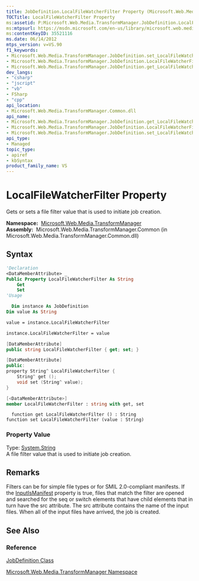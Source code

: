 ```yaml
---
title: JobDefinition.LocalFileWatcherFilter Property (Microsoft.Web.Media.TransformManager)
TOCTitle: LocalFileWatcherFilter Property
ms:assetid: P:Microsoft.Web.Media.TransformManager.JobDefinition.LocalFileWatcherFilter
ms:mtpsurl: https://msdn.microsoft.com/en-us/library/microsoft.web.media.transformmanager.jobdefinition.localfilewatcherfilter(v=VS.90)
ms:contentKeyID: 35521116
ms.date: 06/14/2012
mtps_version: v=VS.90
f1_keywords:
- Microsoft.Web.Media.TransformManager.JobDefinition.set_LocalFileWatcherFilter
- Microsoft.Web.Media.TransformManager.JobDefinition.LocalFileWatcherFilter
- Microsoft.Web.Media.TransformManager.JobDefinition.get_LocalFileWatcherFilter
dev_langs:
- "csharp"
- "jscript"
- "vb"
- FSharp
- "cpp"
api_location:
- Microsoft.Web.Media.TransformManager.Common.dll
api_name:
- Microsoft.Web.Media.TransformManager.JobDefinition.get_LocalFileWatcherFilter
- Microsoft.Web.Media.TransformManager.JobDefinition.LocalFileWatcherFilter
- Microsoft.Web.Media.TransformManager.JobDefinition.set_LocalFileWatcherFilter
api_type:
- Managed
topic_type:
- apiref
- kbSyntax
product_family_name: VS
---
```


# LocalFileWatcherFilter Property

Gets or sets a file filter value that is used to initiate job creation.

**Namespace:**  [Microsoft.Web.Media.TransformManager](microsoft-web-media-transformmanager-namespace.md)  
**Assembly:**  Microsoft.Web.Media.TransformManager.Common (in Microsoft.Web.Media.TransformManager.Common.dll)

## Syntax

```vb
'Declaration
<DataMemberAttribute> _
Public Property LocalFileWatcherFilter As String
    Get
    Set
'Usage

  Dim instance As JobDefinition
Dim value As String

value = instance.LocalFileWatcherFilter

instance.LocalFileWatcherFilter = value
```

```csharp
[DataMemberAttribute]
public string LocalFileWatcherFilter { get; set; }
```

```cpp
[DataMemberAttribute]
public:
property String^ LocalFileWatcherFilter {
    String^ get ();
    void set (String^ value);
}
```

``` fsharp
[<DataMemberAttribute>]
member LocalFileWatcherFilter : string with get, set
```

```jscript
  function get LocalFileWatcherFilter () : String
function set LocalFileWatcherFilter (value : String)
```

### Property Value

Type: [System.String](https://msdn.microsoft.com/library/s1wwdcbf)  
A file filter value that is used to initiate job creation.  

## Remarks

Filters can be for simple file types or for SMIL 2.0-compliant manifests. If the [InputIsManifest](jobdefinition-inputismanifest-property-microsoft-web-media-transformmanager.md) property is true, files that match the filter are opened and searched for the seq or switch elements that have child elements that in turn have the src attribute. The src attribute contains the name of the input files. When all of the input files have arrived, the job is created.

## See Also

### Reference

[JobDefinition Class](jobdefinition-class-microsoft-web-media-transformmanager.md)

[Microsoft.Web.Media.TransformManager Namespace](microsoft-web-media-transformmanager-namespace.md)

